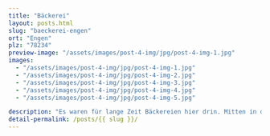 ```yaml
---
title: "Bäckerei"
layout: posts.html
slug: "baeckerei-engen"
ort: "Engen"
plz: "78234"
preview-image: "/assets/images/post-4-img/jpg/post-4-img-1.jpg"
images: 
  - "/assets/images/post-4-img/jpg/post-4-img-1.jpg"
  - "/assets/images/post-4-img/jpg/post-4-img-2.jpg"
  - "/assets/images/post-4-img/jpg/post-4-img-3.jpg"
  - "/assets/images/post-4-img/jpg/post-4-img-4.jpg"
  - "/assets/images/post-4-img/jpg/post-4-img-5.jpg"

description: "Es waren für lange Zeit Bäckereien hier drin. Mitten in der Altstadt wird die Fläche nun zur Miete angeboten, aber scheinbar hat sich noch niemand gefunden, der darin etwas eröffnen möchte. Der Laden ist fast leer, nur eine Spüle befindet sich noch darin."
detail-permalink: /posts/{{ slug }}/
---
```


